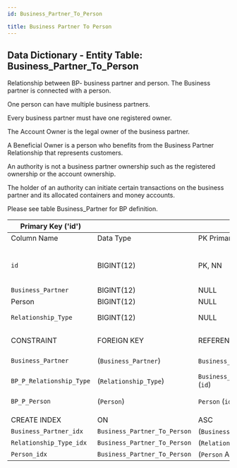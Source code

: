 ```yaml
---
id: Business_Partner_To_Person

title: Business Partner To Person
---
```


## Data Dictionary - Entity Table: Business_Partner_To_Person

Relationship between BP- business partner and person. The Business partner is connected with a person. 

One person can have multiple business partners.

 Every business partner must have one registered owner.

The Account Owner is the legal owner of the business partner.

A Beneficial Owner is a person who benefits from the Business Partner Relationship that represents customers.

An authority is not a business partner ownership such as the registered ownership or the account ownership. 

The holder of an authority can initiate certain transactions on the business partner and its allocated containers and money accounts.

Please see table Business_Partner for BP definition.


|Primary Key ('id')||ENGINE = InnoDB|||
|---|---|---|---|---|
| Column Name| Data Type|PK Primary Key, NN-Not Null, Null|Example|Comments|
||
|`id`| BIGINT(12)|PK, NN|1|PrimaryKey-ID, Not Null (auto creates)|
|`Business_Partner`| BIGINT(12)| NULL|1|BP ID|
|Person| BIGINT(12) |NULL|1|Person ID|
|`Relationship_Type`| BIGINT(12)| NULL |1|Relationship type id|
||
| CONSTRAINT|FOREIGN KEY|REFERENCES |ON DELETE|ON UPDATE|
|`Business_Partner`|(`Business_Partner`)|`Business_Partner` (`id`)| NO ACTION| NO ACTION|
|`BP_P_Relationship_Type`|(`Relationship_Type`)|`Business_Partner_To_Person_Relationship_Type` (`id`)| NO ACTION| NO ACTION|
|`BP_P_Person`| (`Person`)| `Person` (`id`)| NO ACTION| NO ACTION|
||
| CREATE INDEX|ON|ASC|VISABLE||
| `Business_Partner_idx`| `Business_Partner_To_Person`| (`Business_Partner` ASC)| VISIBLE||
| `Relationship_Type_idx`| `Business_Partner_To_Person`| (`Relationship_Type` ASC)| VISIBLE||
| `Person_idx`|`Business_Partner_To_Person`| (`Person` ASC)| VISIBLE||
